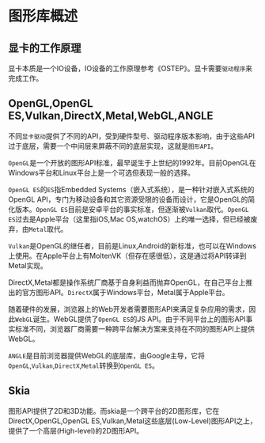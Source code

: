 # 图形库概述

## 显卡的工作原理

显卡本质是一个IO设备，IO设备的工作原理参考《OSTEP》。显卡需要`驱动程序`来完成工作。

## OpenGL,OpenGL ES,Vulkan,DirectX,Metal,WebGL,ANGLE

不同`显卡驱动`提供了不同的API，受到硬件型号、驱动程序版本影响，由于这些API过于底层，需要一个中间层来屏蔽不同的底层实现，这就是`图形API`。

`OpenGL`是一个开放的图形API标准，最早诞生于上世纪的1992年。目前OpenGL在Windows平台和Linux平台上是一个可选但表现一般的选择。

`OpenGL ES`的`ES`指Embedded Systems（嵌入式系统），是一种针对嵌入式系统的 OpenGL API，专门为移动设备和其它资源受限的设备而设计，它是OpenGL的简化版本。`OpenGL ES`目前是安卓平台的事实标准，但逐渐被`Vulkan`取代。`OpenGL ES`过去是Apple平台（这里指iOS,Mac OS,watchOS）上的唯一选择，但已经被废弃，由`Metal`取代。

`Vulkan`是OpenGL的继任者，目前是Linux,Android的新标准，也可以在Windows上使用。在Apple平台上有MoltenVK（但存在感很低），这是通过将API转译到Metal实现。

DirectX,Metal都是操作系统厂商基于自身利益而抛弃OpenGL，在自己平台上推出的官方图形API。`DirectX`属于Windows平台，Metal属于Apple平台。

随着硬件的发展，浏览器上的Web开发者需要图形API来满足复杂应用的需求，因此`WebGL`诞生。WebGL提供了`OpenGL ES`的JS API。由于不同平台上的图形API事实标准不同，浏览器厂商需要一种跨平台解决方案来支持在不同的图形API上提供WebGL。

`ANGLE`是目前浏览器提供WebGL的底层库，由Google主导，它将`OpenGL`,`Vulkan`,`DirectX`,`Metal`转换到`OpenGL ES`。

## Skia

图形API提供了2D和3D功能。而skia是一个跨平台的2D图形库，它在DirectX,OpenGL,OpenGL ES,Vulkan,Metal这些底层(Low-Level)图形API之上，提供了一个高层(High-level)的2D图形API。